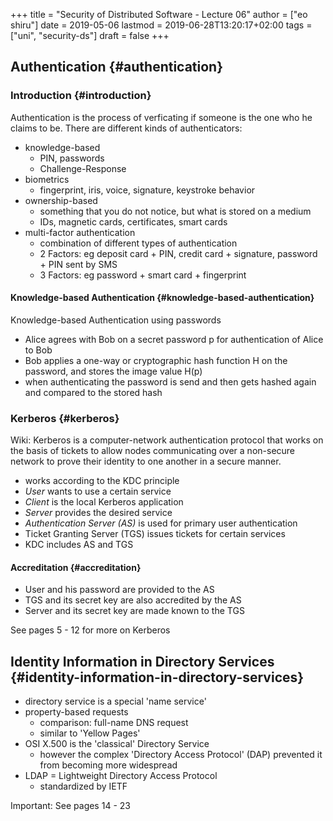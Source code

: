 +++
title = "Security of Distributed Software - Lecture 06"
author = ["eo shiru"]
date = 2019-05-06
lastmod = 2019-06-28T13:20:17+02:00
tags = ["uni", "security-ds"]
draft = false
+++

## Authentication {#authentication}


### Introduction {#introduction}

Authentication is the process of verficating if someone is the one who he claims to be. There are different kinds of authenticators:

-   knowledge-based
    -   PIN, passwords
    -   Challenge-Response
-   biometrics
    -   fingerprint, iris, voice, signature, keystroke behavior
-   ownership-based
    -   something that you do not notice, but what is stored on a medium
    -   IDs, magnetic cards, certificates, smart cards
-   multi-factor authentication
    -   combination of different types of authentication
    -   2 Factors: eg deposit card + PIN, credit card + signature, password + PIN sent by SMS
    -   3 Factors: eg password + smart card + fingerprint


#### Knowledge-based Authentication {#knowledge-based-authentication}

Knowledge-based Authentication using passwords

-   Alice agrees with Bob on a secret password p for authentication of Alice to Bob
-   Bob applies a one-way or cryptographic hash function H on the password, and stores the image value H(p)
-   when authenticating the password is send and then gets hashed again and compared to the stored hash


### Kerberos {#kerberos}

Wiki: Kerberos is a computer-network authentication protocol that works on the basis of tickets to allow nodes communicating over a non-secure network to prove their identity to one another in a secure manner.

-   works according to the KDC principle
-   _User_ wants to use a certain service
-   _Client_ is the local Kerberos application
-   _Server_ provides the desired service
-   _Authentication Server (AS)_ is used for primary user authentication
-   Ticket Granting Server (TGS) issues tickets for certain services
-   KDC includes AS and TGS


#### Accreditation {#accreditation}

-   User and his password are provided to the AS
-   TGS and its secret key are also accredited by the AS
-   Server and its secret key are made known to the TGS

See pages 5 - 12 for more on Kerberos


## Identity Information in Directory Services {#identity-information-in-directory-services}

-   directory service is a special 'name service'
-   property-based requests
    -   comparison: full-name DNS request
    -   similar to 'Yellow Pages'
-   OSI X.500 is the 'classical' Directory Service
    -   however the complex 'Directory Access Protocol' (DAP) prevented it from becoming more widespread
-   LDAP = Lightweight Directory Access Protocol
    -   standardized by IETF

Important: See pages 14 - 23
